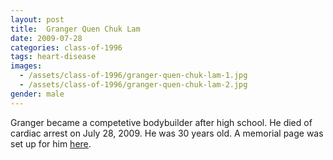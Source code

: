 ```yaml
---
layout: post
title:  Granger Quen Chuk Lam
date: 2009-07-28
categories: class-of-1996
tags: heart-disease
images:
  - /assets/class-of-1996/granger-quen-chuk-lam-1.jpg
  - /assets/class-of-1996/granger-quen-chuk-lam-2.jpg
gender: male
---
```

Granger became a competetive bodybuilder after high school.  He died of cardiac arrest on July 28, 2009.  He was 30 years old.  A memorial page was set up for him [here](http://www.grangerlam.com/).
